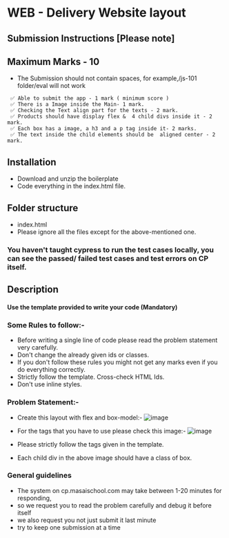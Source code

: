 # WEB - Delivery Website layout

## Submission Instructions [Please note]

## Maximum Marks - 10

- The Submission should not contain spaces, for example,/js-101 folder/eval will not work

```
 ✅ Able to submit the app - 1 mark ( minimum score )
 ✅ There is a Image inside the Main- 1 mark.
 ✅ Checking the Text align part for the texts - 2 mark.
 ✅ Products should have display flex &  4 child divs inside it - 2 mark.
 ✅ Each box has a image, a h3 and a p tag inside it- 2 marks.
 ✅ The text inside the child elements should be  aligned center - 2 mark.
```

## Installation

- Download and unzip the boilerplate
- Code everything in the index.html file.

## Folder structure

- index.html
- Please ignore all the files except for the above-mentioned one.

### You haven't taught cypress to run the test cases locally, you can see the passed/ failed test cases and test errors on CP itself.

## Description

#### Use the template provided to write your code (Mandatory)

### Some Rules to follow:-

- Before writing a single line of code please read the problem statement very carefully.
- Don't change the already given ids or classes.
- If you don't follow these rules you might not get any marks even if you do everything correctly.
- Strictly follow the template. Cross-check HTML Ids.
- Don't use inline styles.

### Problem Statement:-

- Create this layout with flex and box-model:- ![image](https://masai-course.s3.ap-south-1.amazonaws.com/editor/uploads/2022-04-08/u2c1_714924.png)

- For the tags that you have to use please check this image:- ![image](https://masai-course.s3.ap-south-1.amazonaws.com/editor/uploads/2022-04-07/demo_710645.png)

- Please strictly follow the tags given in the template.
- Each child div in the above image should have a class of box.

### General guidelines

- The system on cp.masaischool.com may take between 1-20 minutes for responding,
- so we request you to read the problem carefully and debug it before itself
- we also request you not just submit it last minute
- try to keep one submission at a time
